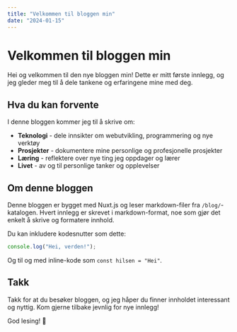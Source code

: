 ```yaml
---
title: "Velkommen til bloggen min"
date: "2024-01-15"
---
```


# Velkommen til bloggen min

Hei og velkommen til den nye bloggen min! Dette er mitt første innlegg, og jeg gleder meg til å dele tankene og erfaringene mine med deg.

## Hva du kan forvente

I denne bloggen kommer jeg til å skrive om:

- **Teknologi** - dele innsikter om webutvikling, programmering og nye verktøy
- **Prosjekter** - dokumentere mine personlige og profesjonelle prosjekter
- **Læring** - reflektere over nye ting jeg oppdager og lærer
- **Livet** - av og til personlige tanker og opplevelser

## Om denne bloggen

Denne bloggen er bygget med Nuxt.js og leser markdown-filer fra `/blog/`-katalogen. Hvert innlegg er skrevet i markdown-format, noe som gjør det enkelt å skrive og formatere innhold.

Du kan inkludere kodesnutter som dette:

```javascript
console.log("Hei, verden!");
```

Og til og med inline-kode som `const hilsen = "Hei"`.

## Takk

Takk for at du besøker bloggen, og jeg håper du finner innholdet interessant og nyttig. Kom gjerne tilbake jevnlig for nye innlegg!

God lesing! 🎉


